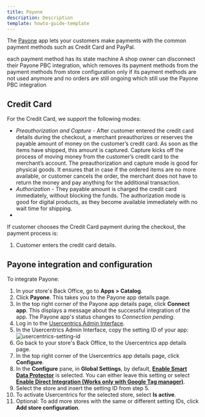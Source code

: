 ```yaml
---
title: Payone
description: Description
template: howto-guide-template
---
```


The [Payone](https://www.payone.com/DE-en) app lets your customers make payments with the common payment methods such as Credit Card and PayPal.

each payment method has its state machine
A shop owner can disconnect their Payone PBC integration, which removes its payment methods from the payment methods from store configuration only if its payment methods are not used anymore and no orders are still ongoing which still use the Payone PBC integration

## Credit Card

For the Credit Card, we support the following modes:

- *Preauthorization and Capture* - After customer entered the credit card details during the checkout, a merchant preauthorizes or reserves the payable amount of money on the customer’s credit card. As soon as the items have shipped, this amount is captured. Capture kicks off the process of moving money from the customer’s credit card to the merchant’s account. The preauthorization and capture mode is good for physical goods. It ensures that in case if the ordered items are no more available, or customer cancels the order, the merchant does not have to return the money and pay anything for the additional transaction.
- *Authorization* - They payable amount is charged the credit card immediately, without blocking the funds. The authorization mode is good for digital products, as they become available immediately with no wait time for shipping.
- 
If customer chooses the Credit Card payment during the checkout, the payment process is:

1. Customer enters the credit card details.

## Payone integration and configuration

To integrate Payone:

1. In your store's Back Office, go to **Apps&nbsp;<span aria-label="and then">></span> Catalog**.
2. Click **Payone**.
   This takes you to the Payone app details page.
3. In the top right corner of the Payone app details page, click **Connect app**.
   This displays a message about the successful integration of the app. The Payone app's status changes to *Connection pending*.   
4. Log in to the [Usercentrics Admin Interface](https://admin.usercentrics.eu/).
5. In the Usercentrics Admin Interface, copy the setting ID of your app:
   ![usercentrics-setting-id](https://spryker.s3.eu-central-1.amazonaws.com/docs/aop/user/apps/usercentrics/usercentrics-setting-id.png)
6. Go back to your store's Back Office, to the Usercentrics app details page.
7. In the top right corner of the Usercentrics app details page, click **Configure**.
8. In the **Configure** pane, in **Global Settings**, by default, **[Enable Smart Data Protector](#smart-data-protector)** is selected. You can either leave this setting or select **[Enable Direct Integration (Works only with Google Tag manager)](#google-tag-manager)**.
9. Select the store and insert the setting ID from step 5.
10. To activate Usercentrics for the selected store, select **Is active**.
11. Optional: To add more stores with the same or different setting IDs, click **Add store configuration**.

